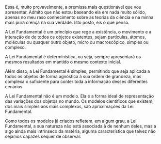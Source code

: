 Essa é, muito provavelmente, a premissa mais questionável que vou apresentar. Admito que não estou baseando ela em nada muito sólido, apenas no meu raso conhecimento sobre as teorias da ciência e na minha mais pura crença na sua verdade. Isto posto, eis o que penso.

A Lei Fundamental é um princípio que rege a existência, o movimento e a interação de de todos os objetos existentes, sejam partículas, átomos, moléculas ou quaquer outro objeto, micro ou macroscópico, simples ou complexo.

A Lei Fundamental é determinística, ou seja, sempre apresentará os mesmos resultados em mantido o mesmo contexto inicial.

Além disso, a Lei Fundamental é simples, permitindo que seja aplicada a todos os objetos de forma agnóstica à sua ordem de grandeza, mas complexa o suficiente para conter toda a informação desses diferentes cenários.

A Lei Fundamental não é um modelo. Ela é a forma ideal de representação das variações dos objetos no mundo. Os modelos científicos que existem, dos mais simples aos mais complexos, são aproximações da Lei Fundamental.

Como todos os modelos já criados refletem, em algum grau, a Lei Fundamental, a sua natureza não está associada à de nenhum deles, mas a algo ainda mais intrínseco da matéria, alguma característica que talvez não sejamos capazes sequer de observar.
